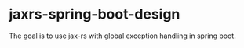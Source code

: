 # jaxrs-spring-boot-design
The goal is to use jax-rs with global exception handling in spring boot.
